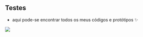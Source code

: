 ## Testes
- aqui pode-se encontrar todos os meus códigos e protótipos ✨

<img src="/IMAGENS ALEATÓRIAS/IMAGEM ALEATÓRIA - 4.gif">
